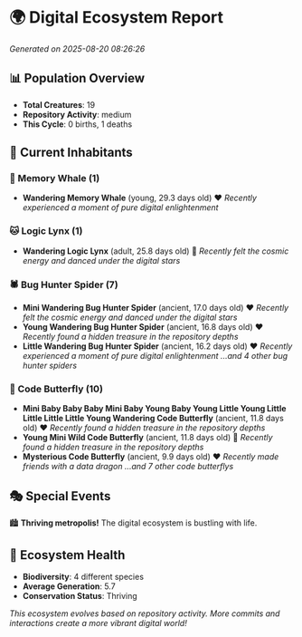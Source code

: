 # 🌍 Digital Ecosystem Report
*Generated on 2025-08-20 08:26:26*

## 📊 Population Overview
- **Total Creatures**: 19
- **Repository Activity**: medium
- **This Cycle**: 0 births, 1 deaths

## 👥 Current Inhabitants

### 🐋 Memory Whale (1)
- **Wandering Memory Whale** (young, 29.3 days old) ❤️
  *Recently experienced a moment of pure digital enlightenment*

### 🐱 Logic Lynx (1)
- **Wandering Logic Lynx** (adult, 25.8 days old) 💛
  *Recently felt the cosmic energy and danced under the digital stars*

### 🕷️ Bug Hunter Spider (7)
- **Mini Wandering Bug Hunter Spider** (ancient, 17.0 days old) ❤️
  *Recently felt the cosmic energy and danced under the digital stars*
- **Young Wandering Bug Hunter Spider** (ancient, 16.8 days old) ❤️
  *Recently found a hidden treasure in the repository depths*
- **Little Wandering Bug Hunter Spider** (ancient, 16.2 days old) ❤️
  *Recently experienced a moment of pure digital enlightenment*
  *...and 4 other bug hunter spiders*

### 🦋 Code Butterfly (10)
- **Mini Baby Baby Baby Mini Baby Young Baby Young Little Young Little Little Little Little Young Wandering Code Butterfly** (ancient, 11.8 days old) ❤️
  *Recently found a hidden treasure in the repository depths*
- **Young Mini Wild Code Butterfly** (ancient, 11.8 days old) 💛
  *Recently found a hidden treasure in the repository depths*
- **Mysterious Code Butterfly** (ancient, 9.9 days old) ❤️
  *Recently made friends with a data dragon*
  *...and 7 other code butterflys*

## 🎭 Special Events

🏙️ **Thriving metropolis!** The digital ecosystem is bustling with life.

## 🔬 Ecosystem Health
- **Biodiversity**: 4 different species
- **Average Generation**: 5.7
- **Conservation Status**: Thriving

*This ecosystem evolves based on repository activity. More commits and interactions create a more vibrant digital world!*